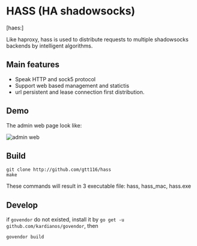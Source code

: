 # HASS (HA shadowsocks)

[haes:]

Like haproxy, hass is used to distribute requests to multiple shadowsocks backends by intelligent algorithms.

## Main features

* Speak HTTP and sock5 protocol
* Support web based management and statictis
* url persistent and lease connection first distribution.

## Demo

The admin web page look like:

![admin web](https://raw.githubusercontent.com/gtt116/hass/master/doc/hass.png)


## Build

```
git clone http://github.com/gtt116/hass
make
```

These commands will result in 3 executable file: hass, hass_mac, hass.exe

## Develop

if `govendor` do not existed, install it by `go get -u github.com/kardianos/govendor`, then
```
govendor build
```
